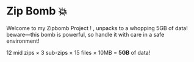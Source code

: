 # Zip Bomb 💥

Welcome to my Zipbomb Project ! , unpacks to a whopping 5GB of data!
beware—this bomb is powerful, so handle it with care in a safe environment!

12 mid zips × 3 sub-zips × 15 files × 10MB = **5GB** of data! 
